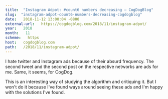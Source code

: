 ```yaml
---
title:  "Instagram Adpot: #count6 numbers decreasing – CogDogBlog" 
slug:  "instagram-adpot-count6-numbers-decreasing-cogdogblog" 
date:   2018-11-12 13:00:04 -0800 
external-url:   https://cogdogblog.com/2018/11/instagram-adpot/ 
year:   2018 
month:   11 
scheme:   https 
host:   cogdogblog.com 
path:   /2018/11/instagram-adpot/ 
---
```


I hate twitter and Instagram ads because of their absurd frequency. The second tweet and the second post on the respective networks are ads for me. Same, it seems, for CogDog.

This is an interesting way of studying the algorithm and critiquing it. But I won't do it because I've found ways around seeing these ads and I'm happy with the solutions I've found.